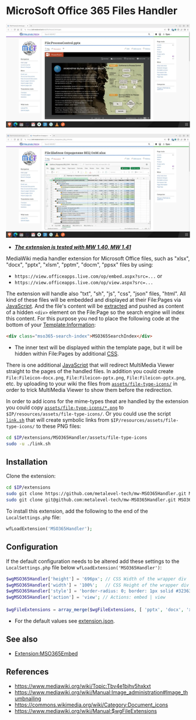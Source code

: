 # MicroSoft Office 365 Files Handler

![Example 1.](.images/mw-MSO365Handler-01.webp)

![Example 1.](.images/mw-MSO365Handler-02.webp)

* ***[The extension is tested with MW 1.40, MW 1.41](https://wiki.metalevel.tech/wiki/File:ProcessControl.pptx)***

MediaWiki media handler extension for Microsoft Office files, such as "xlsx", "docx", "pptx", "xlsm", "pptm", "docm", "ppsx" files by using:

* `https://view.officeapps.live.com/op/embed.aspx?src=...` or
* `https://view.officeapps.live.com/op/view.aspx?src=...`

The extension will handle also "txt", "sh", "js", "css", "json" files, "html". All kind of these files will be embedded and displayed at their File:Pages via [JavaScript](modules/MSO365Handler.js). And the file's content will be [extracted](MSO365Handler.processor.sh) and pushed as content of a hidden `<div>` element on the File:Page so the search engine will index this content. For this purpose you ned to place the following code at the bottom of your [Template:Information](https://www.mediawiki.org/wiki/Template:Information):

```html
<div class="mso365-search-index">MSO365SearchIndex</div>
```

* The inner text will be displayed within the template page, but it will be hidden within File:Pages by additional [CSS](modules/MSO365Handler.css).

There is one additional [JavaScript](modules/MSO365HandlerMMV.js) that will redirect MultiMedia Viewer straight to the pages of the handled files. In addition you could create `File:Fileicon-docx.png`, `File:Fileicon-pptx.png`, `File:Fileicon-pptx.png`, etc. by uploading to your wiki the files from [`assets/file-type-icons/`](assets/file-type-icons) in order to trick MultiMedia Viewer to show them before the redirection.

In order to add icons for the mime-types theat are handled by the extension you could copy [`assets/file-type-icons/*.png`](assets/file-type-icons) to `$IP/resources/assets/file-type-icons/`. Or you could use the script [`link.sh`](assets/file-type-icons/link.sh) that will create symbolic links from `$IP/resources/assets/file-type-icons/` to these PNG files:

```bash
cd $IP/extensions/MSO365Handler/assets/file-type-icons
sudo -u ./link.sh
```

## Installation

Clone the extension:

```bash
cd $IP/extensions
sudo git clone https://github.com/metalevel-tech/mw-MSO365Handler.git MSO365Handler # HTTPS
sudo git clone git@github.com:metalevel-tech/mw-MSO365Handler.git MSO365Handler     # SSH
```

To install this extension, add the following to the end of the `LocalSettings.php` file:

```php
wfLoadExtension('MSO365Handler');
```

## Configuration

If the default configuration needs to be altered add these settings to the `LocalSettings.php` file below `wfLoadExtension('MSO365Handler')`:

```php
$wgMSO365Handler['height'] = '696px'; // CSS Width of the wrapper div
$wgMSO365Handler['width'] = '100%';   // CSS Height of the wrapper div
$wgMSO365Handler['style'] = 'border-radius: 0; border: 1px solid #323639; margin: 8px auto 18px;'; // CSS Style ...
$wgMSO365Handler['action'] = 'view'; // Actions: embed | view

$wgFileExtensions = array_merge($wgFileExtensions, [ 'pptx', 'docx', 'xlsx', 'txt', 'sh', 'json', 'etc.' ]);
```

* For the default values see [extension.json](extension.json).

## See also

* [Extension:MSO365Embed](https://github.com/metalevel-tech/mw-MSO365Embed)

## References

* <https://www.mediawiki.org/wiki/Topic:Tbv4e1bjhv5hxkxt>
* <https://www.mediawiki.org/wiki/Manual:Image_administration#Image_thumbnailing>
* <https://commons.wikimedia.org/wiki/Category:­Document_icons>
* <https://www.mediawiki.org/wiki/Manual:$wgFileExtensions>
